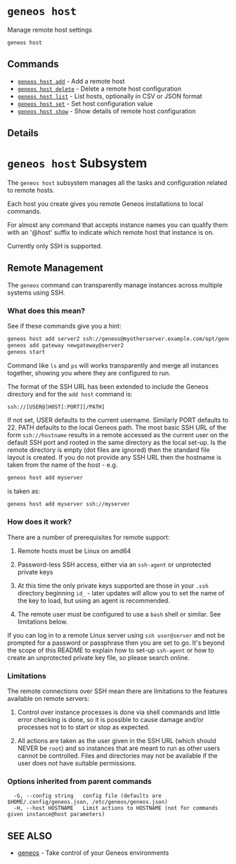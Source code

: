 # `geneos host`

Manage remote host settings

```text
geneos host
```

## Commands

* [`geneos host add`](geneos_host_add.md)	 - Add a remote host
* [`geneos host delete`](geneos_host_delete.md)	 - Delete a remote host configuration
* [`geneos host list`](geneos_host_list.md)	 - List hosts, optionally in CSV or JSON format
* [`geneos host set`](geneos_host_set.md)	 - Set host configuration value
* [`geneos host show`](geneos_host_show.md)	 - Show details of remote host configuration

## Details

# `geneos host` Subsystem

The `geneos host` subsystem manages all the tasks and configuration
related to remote hosts.

Each host you create gives you remote Geneos installations to local
commands.

For almost any command that accepts instance names you can qualify them
with an '@host' suffix to indicate which remote host that instance is
on.

Currently only SSH is supported.

## Remote Management

The `geneos` command can transparently manage instances across multiple
systems using SSH.

### What does this mean?

See if these commands give you a hint:

```bash
geneos host add server2 ssh://geneos@myotherserver.example.com/opt/geneos
geneos add gateway newgateway@server2
geneos start
```

Command like `ls` and `ps` will works transparently and merge all
instances together, showing you where they are configured to run.

The format of the SSH URL has been extended to include the Geneos
directory and for the `add host` command is:

`ssh://[USER@]HOST[:PORT][/PATH]`

If not set, USER defaults to the current username. Similarly PORT
defaults to 22. PATH defaults to the local Geneos path. The most basic
SSH URL of the form `ssh://hostname` results in a remote accessed as the
current user on the default SSH port and rooted in the same directory as
the local set-up. Is the remote directory is empty (dot files are
ignored) then the standard file layout is created. If you do not provide
any SSH URL then the hostname is taken from the name of the host - e.g.

```bash
geneos host add myserver
```

is taken as:

```bash
geneos host add myserver ssh://myserver
```

### How does it work?

There are a number of prerequisites for remote support:

1. Remote hosts must be Linux on amd64

2. Password-less SSH access, either via an `ssh-agent` or unprotected
   private keys

3. At this time the only private keys supported are those in your `.ssh`
   directory beginning `id_` - later updates will allow you to set the
   name of the key to load, but using an agent is recommended.

4. The remote user must be configured to use a `bash` shell or similar.
   See limitations below.

If you can log in to a remote Linux server using `ssh user@server` and
not be prompted for a password or passphrase then you are set to go.
It's beyond the scope of this README to explain how to set-up
`ssh-agent` or how to create an unprotected private key file, so please
search online.

### Limitations

The remote connections over SSH mean there are limitations to the
features available on remote servers:

1. Control over instance processes is done via shell commands and little
   error checking is done, so it is possible to cause damage and/or
   processes not to to start or stop as expected.

2. All actions are taken as the user given in the SSH URL (which should
   NEVER be `root`) and so instances that are meant to run as other
   users cannot be controlled. Files and directories may not be
   available if the user does not have suitable permissions.

### Options inherited from parent commands

```text
  -G, --config string   config file (defaults are $HOME/.config/geneos.json, /etc/geneos/geneos.json)
  -H, --host HOSTNAME   Limit actions to HOSTNAME (not for commands given instance@host parameters)
```

## SEE ALSO

* [geneos](geneos.md)	 - Take control of your Geneos environments
